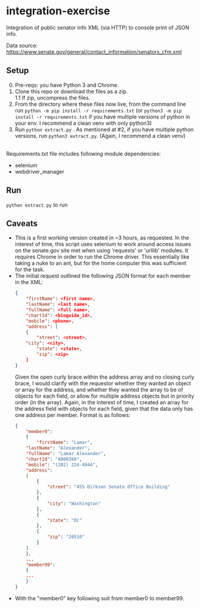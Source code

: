 # integration-exercise
Integration of public senator info XML (via HTTP) to console print of JSON info.

Data source: https://www.senate.gov/general/contact_information/senators_cfm.xml

Setup
----------
0. Pre-reqs: you have Python 3 and Chrome.
1. Clone this repo or download the files as a zip.
<br>1.1 If zip, uncompress the files.
2. From the directory where these files now live, from the command line run `python -m pip install -r requirements.txt` (or `python3 -m pip install -r requirements.txt` if you have multiple versions of python in your env. I recommend a clean venv with only python3)
3. Run `python extract.py` . As mentioned at #2, if you have multiple python versions, run `python3 extract.py`. (Again, I recommend a clean venv)
<br>
Requirements.txt file includes following module dependencies:<br>
<ul>
	<li>selenium</li>
	<li>webdriver_manager</li>
</ul>

Run
----------
`python extract.py` to run

Caveats
----------
<ul>
<li>This is a first working version created in ~3 hours, as requested. In the interest of time, this script uses selenium to work around access issues on the senate.gov site met when using 'requests' or 'urllib' modules. It requires Chrome in order to run the Chrome driver. This essentially like taking a nuke to an ant, but for the home computer this was sufficient for the task.</li>

<li>The initial request outlined the following JSON format for each member in the XML: <br>
	
```json
{
    "firstName": <first name>,
    "lastName": <last name>,
    "fullName": <full name>,
    "chartId": <bioguide_id>,
    "mobile": <phone>, 
    "address": [
    {
    	"street": <street>,
	"city": <city>,
        "state": <state>,
        "zip": <zip>
    ]
}
```
  
Given the open curly brace within the address array and no closing curly brace, I would clarify with the requestor whether they wanted an object or array for the address, and whether they wanted the array to be of objects for each field, or allow for multiple address objects but in priority order (in the array). Again, in the interest of time, I created an array for the address field with objects for each field, given that the data only has one address per member. Format is as follows:
<br>
```json
{
    "member0": 
    {
    	"firstName": "Lamar",
	"lastName": "Alexander",
	"fullName": "Lamar Alexander",
	"chartId": "A000360",
	"mobile": "(202) 224-4944",
	"address": 
	[
	    {
	    	"street": "455 Dirksen Senate Office Building"
	    }, 
	    {
	    	"city": "Washington"
	    }, 
	    {
	        "state": "DC"
	    }, 
	    {
	    	"zip": "20510"
	    }
	]
    },
    ...
    "member99": 
    {
    ...
    }
}
``` 
</li>
  
<li>With the "member0" key following suit from member0 to member99.</li>
  

